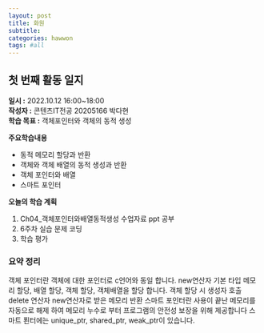```yaml
---
layout: post
title: 화원
subtitle:
categories: hawwon
tags: #all
---
```



## 첫 번째 활동 일지
**일시 :** 2022.10.12 16:00~18:00  
**작성자 :** 콘텐츠IT전공 20205166 박다현  
**학습 목표 :** 객체포인터와 객체의 동적 생성  

**주요학습내용**
- 동적 메모리 할당과 반환
- 객체와 객체 배열의 동적 생성과 반환
- 객체 포인터와 배열
- 스마트 포인터  

**오늘의 학습 계획**
1. Ch04_객체포인터와배열동적생성 수업자료 ppt 공부
2. 6주차 실습 문제 코딩  
3. 학습 평가
### 요약 정리
객체 포인터란 객체에 대한 포인터로 c언어와 동일 합니다.
new연산자 기본 타입 메모리 할당, 배열 할당, 객체 할당, 객체배열을 할당 합니다. 객체 할당 시 생성자 호출
delete 연산자 new연산자로 받은 메모리 반환 스마트 포인터란 사용이 끝난 메모리를 자동으로 해제 하여 
메모리 누수로 부터 프로그램의 안전성 보장을 위해 제공합니다 스마트 푄터에는 unique_ptr, shared_ptr, weak_ptr이 있습니다.
